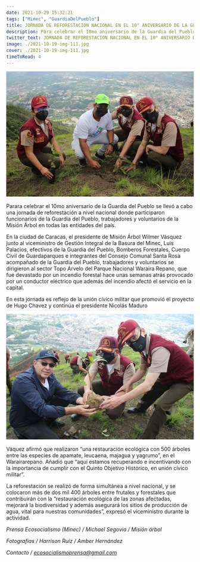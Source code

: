 ```yaml
---
date: 2021-10-29 15:32:21
tags: ["Minec", "GuardiaDelPueblo"]
title: JORNADA DE REFORESTACION NACIONAL EN EL 10° ANIVERSARIO DE LA GUARDIA DEL PUEBLO 
description: Para celebrar el 10mo aniversario de la Guardia del Pueblo se llevó a cabo una jornada de reforestación a nivel nacional donde participaron funcionarios de la Guardia del Pueblo, trabajadores y voluntarios de la Misión Árbol en todas las entidades del país. 
twitter_text: JORNADA DE REFORESTACION NACIONAL EN EL 10° ANIVERSARIO DE LA GUARDIA DEL PUEBLO
image: ./2021-10-19-img-111.jpg
cover: ./2021-10-19-img-111.jpg
timeToRead: 4
---
```


![Mision-Arbol](./2021-10-19-img-111.jpg)

Parara celebrar el 10mo aniversario de la Guardia del Pueblo se llevó a cabo una jornada de reforestación a nivel nacional donde participaron funcionarios de la Guardia del Pueblo, trabajadores y voluntarios de la Misión Árbol en todas las entidades del país. 

En la ciudad de Caracas, el presidente de Misión Árbol Wilmer Vásquez junto al viceministro de Gestión Integral de la Basura del Minec, Luis Palacios, efectivos de la Guardia del Pueblo, Bomberos Forestales, Cuerpo Civil de Guardaparques e integrantes del Consejo Comunal Santa Rosa acompañado de la Guardia del Pueblo, trabajadores y voluntarios se dirigieron al sector Topo Arvelo del Parque Nacional Waraira Repano, que fue devastado por un incendio forestal hace unas semanas atrás provocado por un conductor eléctrico que además del incendio afectó el servicio en la capital.

En esta jornada es reflejo de la unión cívico militar que promovió el proyecto de Hugo Chavez y continúa el presidente Nicolás Maduro

![Mision-Arbol-1](./img-2021-10-29-1.jpg)

Váquez afirmó que realizaron “una restauración ecológica con 500 árboles entre las especies de apamate, leucaena, majagua y yagrumo”, en el Warairarepano. Añadió que “aquí estamos recuperando e incentivando con la importancia de cumplir con el Quinto Objetivo Histórico, en unión cívico militar”.

La reforestación se realizó de forma simultánea a nivel nacional, y se colocaron más de dos mil 400 árboles entre frutales y forestales que contribuirán con la “restauración ecológica de las zonas afectadas, mejorará la biodiversidad y además asegurará los sitios de producción de agua, vital para nuestras comunidades”, expresó el viceministro durante la actividad.

*Prensa Ecosocialismo (Minec) / Michael Segovia / Misión árbol*

*Fotografías / Harrison Ruíz / Amber Hernández*


*Contacto / ecosocialismoprensa@gmail.com*

